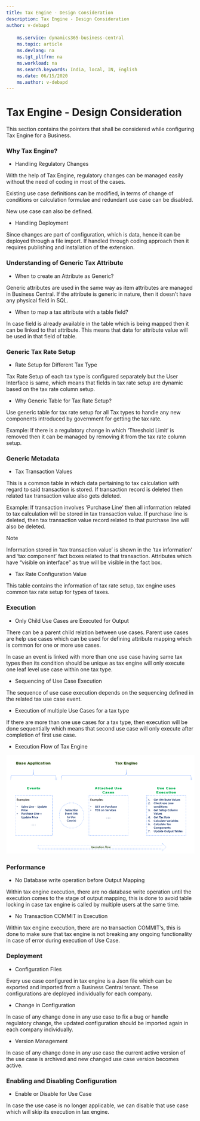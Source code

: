 ```yaml
---
title: Tax Engine - Design Consideration
description: Tax Engine - Design Consideration
author: v-debapd

    ms.service: dynamics365-business-central
    ms.topic: article
    ms.devlang: na
    ms.tgt_pltfrm: na
    ms.workload: na
    ms.search.keywords: India, local, IN, English
    ms.date: 06/15/2020
    ms.author: v-debapd
---
```

# Tax Engine - Design Consideration

This section contains the pointers that shall be considered while configuring Tax Engine for a Business.

### Why Tax Engine?

- Handling Regulatory Changes

With the help of Tax Engine, regulatory changes can be managed easily without the need of coding in most of the cases. 

Existing use case definitions can be modified, in terms of change of conditions or calculation formulae and redundant use case can be disabled. 

New use case can also be defined.

- Handling Deployment

Since changes are part of configuration, which is data, hence it can be deployed through a file import. If handled through coding approach then it requires publishing and installation of the extension.

### Understanding of Generic Tax Attribute

- When to create an Attribute as Generic?

Generic attributes are used in the same way as item attributes are managed in Business Central. If the attribute is generic in nature, then it doesn’t have any physical field in SQL.

- When to map a tax attribute with a table field?

In case field is already available in the table which is being mapped then it can be linked to that attribute. This means that data for attribute value will be used in that field of table.

### Generic Tax Rate Setup

- Rate Setup for Different Tax Type

Tax Rate Setup of each tax type is configured separately but the User Interface is same, which means that fields in tax rate setup are dynamic based on the tax rate column setup.

- Why Generic Table for Tax Rate Setup?

Use generic table for tax rate setup for all Tax types to handle any new components introduced by government for getting the tax rate.

Example: If there is a regulatory change in which ‘Threshold Limit’ is removed then it can be managed by removing it from the tax rate column setup.

### Generic Metadata

- Tax Transaction Values

This is a common table in which data pertaining to tax calculation with regard to said transaction is stored. If transaction record is deleted then related tax transaction value also gets deleted.

Example: If transaction involves ‘Purchase Line’ then all information related to tax calculation will be stored in tax transaction value. If purchase line is deleted, then tax transaction value record related to that purchase line will also be deleted.

> [!Note]
>
>Information stored in ‘tax transaction value’ is shown in the ‘tax information’ and ‘tax component’ fact boxes related to that transaction. Attributes which have “visible on interface” as true will be visible in the fact box.

- Tax Rate Configuration Value

This table contains the information of tax rate setup, tax engine uses common tax rate setup for types of taxes.


### Execution

- Only Child Use Cases are Executed for Output

There can be a parent child relation between use cases. Parent use cases are help use cases which can be used for defining attribute mapping which is common for one or more use cases.

In case an event is linked with more than one use case having same tax types then its condition should be unique as tax engine will only execute one leaf level use case within one tax type.

- Sequencing of Use Case Execution

The sequence of use case execution depends on the sequencing defined in the related tax use case event.

- Execution of multiple Use Cases for a tax type

If there are more than one use cases for a tax type, then execution will be done sequentially which means that second use case will only execute after completion of first use case.

- Execution Flow of Tax Engine

![img](image/executionflow.png)

### Performance

- No Database write operation before Output Mapping

Within tax engine execution, there are no database write operation until the execution comes to the stage of output mapping, this is done to avoid table locking in case tax engine is called by multiple users at the same time.

- No Transaction COMMIT in Execution

Within tax engine execution, there are no transaction COMMIT’s, this is done to make sure that tax engine is not breaking any ongoing functionality in case of error during execution of Use Case.

### Deployment

- Configuration Files

Every use case configured in tax engine is a Json file which can be exported and imported from a Business Central tenant. These configurations are deployed individually for each company.

- Change in Configuration

In case of any change done in any use case to fix a bug or handle regulatory change, the updated configuration should be imported again in each company individually.

- Version Management

In case of any change done in any use case the current active version of the use case is archived and new changed use case version becomes active.


### Enabling and Disabling Configuration

- Enable or Disable for Use Case

In case the use case is no longer applicable, we can disable that use case which will skip its execution in tax engine.







































